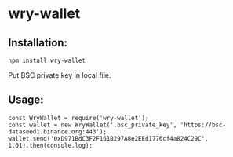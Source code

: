# wry-wallet

## Installation:

`npm install wry-wallet`

Put BSC private key in local file.

## Usage:

```
const WryWallet = require('wry-wallet');
const wallet = new WryWallet('.bsc_private_key', 'https://bsc-dataseed1.binance.org:443');
wallet.send('0xD971BdC3F2F161B297A8e2EEd1776cf4a824C29C', 1.01).then(console.log);
```
